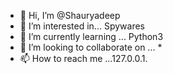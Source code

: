 - 👋 Hi, I’m @Shauryadeep
- 👀 I’m interested in... Spywares
- 🌱 I’m currently learning ... Python3
- 💞️ I’m looking to collaborate on ... *
- 📫 How to reach me ...127.0.0.1.

<!---
Shauryadeep800/Shauryadeep800 is a ✨ special ✨ repository because its `README.md` (this file) appears on your GitHub profile.
You can click the Preview link to take a look at your changes.
--->
